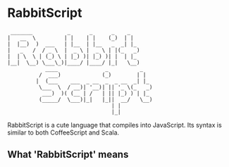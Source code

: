 # RabbitScript

```
 _______           _      _      _    _
|   __  \         | |    | |    (_)  | |
|  |__)  )  ___   | |__  | |__   _  _| |_
|   _   /  / _ \  |  _ \ |  _ \ | |(_   _)
|  | \  \ | (_) \ | |_) )| |_) )| |  | |_
|__|  \__) \___\_)|____/ |____/ |_|   \__)
            ____               _          _
          /  ___)             (_)        | |
         |  (___    ___  _ __  _  _ __  _| |_
          \___  \  / __)| '__)| || '_ \(_   _)
           ___)  )( (__ | /   | || |_) ) | |_
          (_____/  \___)|_|   |_||  __/   \__)
                                 | |
                                 |_|
```


RabbitScript is a cute language that compiles into JavaScript.
Its syntax is similar to both CoffeeScript and Scala.


## What 'RabbitScript' means


